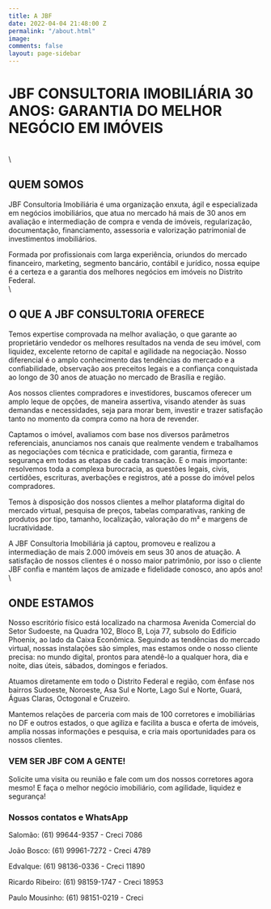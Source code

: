 ```yaml
---
title: A JBF
date: 2022-04-04 21:48:00 Z
permalink: "/about.html"
image: 
comments: false
layout: page-sidebar
---
```


# JBF CONSULTORIA IMOBILIÁRIA 30 ANOS: GARANTIA DO MELHOR NEGÓCIO EM IMÓVEIS
\
\


## QUEM SOMOS

JBF Consultoria Imobiliária é uma organização enxuta, ágil e especializada em negócios imobiliários, que atua no mercado há mais de 30 anos em avaliação e intermediação de compra e venda de imóveis, regularização, documentação, financiamento, assessoria e valorização patrimonial de investimentos imobiliários.

Formada por profissionais com larga experiência, oriundos do mercado financeiro, marketing, segmento bancário, contábil e jurídico, nossa equipe é a certeza e a garantia dos melhores negócios em imóveis no Distrito Federal.
\
\

## O QUE A JBF CONSULTORIA OFERECE

Temos expertise comprovada na melhor avaliação, o que garante ao proprietário vendedor os melhores resultados na venda de seu imóvel, com liquidez, excelente retorno de capital e agilidade na negociação. Nosso diferencial é o amplo conhecimento das tendências do mercado e a confiabilidade, observação aos preceitos legais e a confiança conquistada ao longo de 30 anos de atuação no mercado de Brasília e região.

Aos nossos clientes compradores e investidores, buscamos oferecer um amplo leque de opções, de maneira assertiva, visando atender às suas demandas e necessidades, seja para morar bem, investir e trazer satisfação tanto no momento da compra como na hora de revender.

Captamos o imóvel, avaliamos com base nos diversos parâmetros referenciais, anunciamos nos canais que realmente vendem e trabalhamos as negociações com técnica e praticidade, com garantia, firmeza e segurança em todas as etapas de cada transação. E o mais importante: resolvemos toda a complexa burocracia, as questões legais, civis, certidões, escrituras, averbações e registros, até a posse do imóvel pelos compradores.

Temos à disposição dos nossos clientes a melhor plataforma digital do mercado virtual, pesquisa de preços, tabelas comparativas, ranking de produtos por tipo, tamanho, localização, valoração do m² e margens de lucratividade.

A JBF Consultoria Imobiliária já captou, promoveu e realizou a intermediação de mais 2.000 imóveis em seus 30 anos de atuação. A satisfação de nossos clientes é o nosso maior patrimônio, por isso o cliente JBF confia e mantém laços de amizade e fidelidade conosco, ano após ano!
\\

## ONDE ESTAMOS

Nosso escritório físico está localizado na charmosa Avenida Comercial do Setor Sudoeste, na Quadra 102, Bloco B, Loja 77, subsolo do Edifício Phoenix, ao lado da Caixa Econômica. Seguindo as tendências do mercado virtual, nossas instalações são simples, mas estamos onde o nosso cliente precisa: no mundo digital, prontos para atendê-lo a qualquer hora, dia e noite, dias úteis, sábados, domingos e feriados.

Atuamos diretamente em todo o Distrito Federal e região, com ênfase nos bairros Sudoeste, Noroeste, Asa Sul e Norte, Lago Sul e Norte, Guará, Águas Claras, Octogonal e Cruzeiro.

Mantemos relações de parceria com mais de 100 corretores e imobiliárias no DF e outros estados, o que agiliza e facilita a busca e oferta de imóveis, amplia nossas informações e pesquisa, e cria mais oportunidades para os nossos clientes.

### VEM SER JBF COM A GENTE!

Solicite uma visita ou reunião e fale com um dos nossos corretores agora mesmo! E faça o melhor negócio imobiliário, com agilidade, liquidez e segurança!

### Nossos contatos e WhatsApp

Salomão: (61) 99644-9357 - Creci 7086

João Bosco: (61) 99961-7272 - Creci 4789

Edvalque: (61) 98136-0336 - Creci 11890

Ricardo Ribeiro: (61) 98159-1747 - Creci 18953

Paulo Mousinho: (61) 98151-0219 - Creci